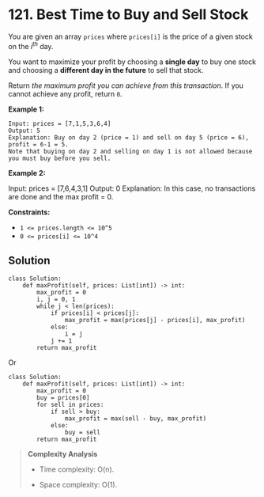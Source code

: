 # 121. Best Time to Buy and Sell Stock

You are given an array `prices` where `prices[i]` is the price of a given stock on the $i^{th}$ day.

You want to maximize your profit by choosing a **single day** to buy one stock and choosing a **different day in the future** to sell that stock.

Return *the maximum profit you can achieve from this transaction*. If you cannot achieve any profit, return `0`.

**Example 1:**

```
Input: prices = [7,1,5,3,6,4]
Output: 5
Explanation: Buy on day 2 (price = 1) and sell on day 5 (price = 6), profit = 6-1 = 5.
Note that buying on day 2 and selling on day 1 is not allowed because you must buy before you sell.
```

**Example 2:**

Input: prices = [7,6,4,3,1]
Output: 0
Explanation: In this case, no transactions are done and the max profit = 0.

**Constraints:**

- `1 <= prices.length <= 10^5`
- `0 <= prices[i] <= 10^4`

## Solution

```
class Solution:
    def maxProfit(self, prices: List[int]) -> int:
        max_profit = 0
        i, j = 0, 1
        while j < len(prices):
            if prices[i] < prices[j]:
                max_profit = max(prices[j] - prices[i], max_profit)
            else:
                i = j
            j += 1
        return max_profit
```

Or

```
class Solution:
    def maxProfit(self, prices: List[int]) -> int:
        max_profit = 0
        buy = prices[0]
        for sell in prices:
            if sell > buy:
                max_profit = max(sell - buy, max_profit)
            else:
                buy = sell
        return max_profit
```

> **Complexity Analysis**
>
> - Time complexity: O(n).
>
> - Space complexity: O(1).
